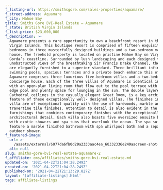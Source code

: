 ```yaml
---
f_listing-url: https://smithsgore.com/sales-properties/aquamare/
f_street-address: Aquamare
f_city: Mahoe Bay
title: Smiths Gore BVI-Real Estate – Aquamare
f_state: British Virgin Islands
f_list-price: $23,000,000
f_description: >-
  Aquamare presents a rare opportunity to own a beachfront resort in the British
  Virgin Islands. This boutique resort is comprised of fifteen exquisite ensuite
  bedrooms in three masterfully designed buildings and a two-bedroom manager’s
  house. The freehold property is located on pristine Mahoe Bay on Virgin
  Gorda’s coastline. Surrounded by lush landscaping and each designed to afford
  unobstructed views of the breathtaking Sir Francis Drake Channel, the villas
  are elegantly furnished to a superior standard. Three brilliant infinity-edge
  swimming pools, spacious terraces and a private beach enhance this offering.
  Aquamare comprises three luxurious five-bedroom villas and a two-bedroom
  concierge house. Each of the three villas of Aquamare is identical in design,
  with an open-plan living room that flow out to the pool terrace with infinity
  edge pool and plenty space for lounging in the sun. The double layered
  Cathedral ceilings in the casually elegant Great Room, is a key architectural
  feature of these exceptionally well- designed villas. The finishes in each
  villa are of exceptional quality with the use of hardwoods, marble and
  travertine tile finishes. Attention to detail is also evident in the soft
  furnishings that combines contemporary finishes with the exceptionally high
  architectural detail. Each villa also boasts five oversized ensuite bedrooms,
  with exotic showers and spa tubs that overlook the ocean. The spa suites each
  feature a marble finished bathroom with spa whirlpool bath and a separate
  outdoor shower.
f_featured-image:
  url: >-
    /assets/external/6077da6fb0d29a2333aac4ea_60332336e249ascreen-shot-2021-02-21-at-7.16.02-PM.jpeg
  alt: null
slug: smiths-gore-bvi-real-estate-aquamare-2
f_affiliate: cms/affiliates/smiths-gore-bvi-real-estate.md
updated-on: '2021-04-22T21:04:28.249Z'
created-on: '2021-04-22T21:04:28.249Z'
published-on: '2021-04-22T21:13:29.827Z'
layout: '[affiliate-listings].html'
tags: affiliate-listings
---
```



